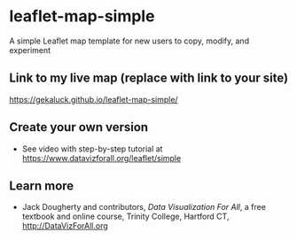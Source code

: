 # leaflet-map-simple
A simple Leaflet map template for new users to copy, modify, and experiment

## Link to my live map (replace with link to your site)

https://gekaluck.github.io/leaflet-map-simple/

## Create your own version
- See video with step-by-step tutorial at https://www.datavizforall.org/leaflet/simple

## Learn more
- Jack Dougherty and contributors, *Data Visualization For All*, a free textbook and online course, Trinity College, Hartford CT, http://DataVizForAll.org
